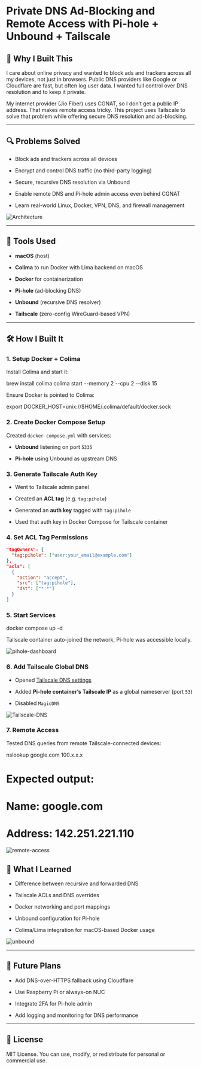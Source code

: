 # Private DNS Ad-Blocking and Remote Access with Pi-hole + Unbound + Tailscale

## 👋 Why I Built This

I care about online privacy and wanted to block ads and trackers across all my devices, not just in browsers. Public DNS providers like Google or Cloudflare are fast, but often log user data. I wanted full control over DNS resolution and to keep it private.

My internet provider (Jio Fiber) uses CGNAT, so I don’t get a public IP address. That makes remote access tricky. This project uses Tailscale to solve that problem while offering secure DNS resolution and ad-blocking.

---

## 🔍 Problems Solved

- Block ads and trackers across all devices
    
- Encrypt and control DNS traffic (no third-party logging)
    
- Secure, recursive DNS resolution via Unbound
    
- Enable remote DNS and Pi-hole admin access even behind CGNAT
    
- Learn real-world Linux, Docker, VPN, DNS, and firewall management
    
![Architecture](/screenshots/Architecure-Pihole+Docker.png)

---

## 🧰 Tools Used

- **macOS** (host)
    
- **Colima** to run Docker with Lima backend on macOS
    
- **Docker** for containerization
    
- **Pi-hole** (ad-blocking DNS)
    
- **Unbound** (recursive DNS resolver)
    
- **Tailscale** (zero-config WireGuard-based VPN)
    

---

## 🛠️ How I Built It

### 1. Setup Docker + Colima

Install Colima and start it:


brew install colima
colima start --memory 2 --cpu 2 --disk 15


Ensure Docker is pointed to Colima:


export DOCKER_HOST=unix://$HOME/.colima/default/docker.sock


### 2. Create Docker Compose Setup

Created `docker-compose.yml` with services:

- **Unbound** listening on port `5335`
    
- **Pi-hole** using Unbound as upstream DNS
    

### 3. Generate Tailscale Auth Key

- Went to Tailscale admin panel
    
- Created an **ACL tag** (e.g. `tag:pihole`)
    
- Generated an **auth key** tagged with `tag:pihole`
    
- Used that auth key in Docker Compose for Tailscale container
    

### 4. Set ACL Tag Permissions

```json
"tagOwners": {
  "tag:pihole": ["user:your_email@example.com"]
},
"acls": [
  {
    "action": "accept",
    "src": ["tag:pihole"],
    "dst": ["*:*"]
  }
]
```

### 5. Start Services


docker compose up -d


Tailscale container auto-joined the network, Pi-hole was accessible locally.

![pihole-dashboard](/screenshots/Pihole-admin-dashboard.png)

### 6. Add Tailscale Global DNS

- Opened [Tailscale DNS settings](https://login.tailscale.com/admin/dns)
    
- Added **Pi-hole container’s Tailscale IP** as a global nameserver (port `53`)
    
- Disabled `MagicDNS`

![Tailscale-DNS](/screenshots/Tailscale-dns.png)
    

### 7. Remote Access

Tested DNS queries from remote Tailscale-connected devices:


nslookup google.com 100.x.x.x
# Expected output:
# Name: google.com
# Address: 142.251.221.110

![remote-access](/screenshots/nslookup.png)


## 🤯 What I Learned

- Difference between recursive and forwarded DNS
    
- Tailscale ACLs and DNS overrides
    
- Docker networking and port mappings
    
- Unbound configuration for Pi-hole
    
- Colima/Lima integration for macOS-based Docker usage


![unbound](/screenshots/unbound-logs.png)
    

---

## 🚀 Future Plans

- Add DNS-over-HTTPS fallback using Cloudflare
    
- Use Raspberry Pi or always-on NUC
    
- Integrate 2FA for Pi-hole admin
    
- Add logging and monitoring for DNS performance
    

---

## 📜 License

MIT License. You can use, modify, or redistribute for personal or commercial use.
